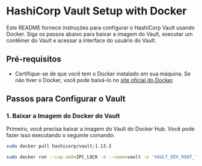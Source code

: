 # HashiCorp Vault Setup with Docker

Este README fornece instruções para configurar o HashiCorp Vault usando Docker. Siga os passos abaixo para baixar a imagem do Vault, executar um contêiner do Vault e acessar a interface do usuário do Vault.

## Pré-requisitos

- Certifique-se de que você tem o Docker instalado em sua máquina. Se não tiver o Docker, você pode baixá-lo no [site oficial do Docker](https://www.docker.com/get-started).

## Passos para Configurar o Vault

### 1. Baixar a Imagem do Docker do Vault

Primeiro, você precisa baixar a imagem do Vault do Docker Hub. Você pode fazer isso executando o seguinte comando:

```bash
sudo docker pull hashicorp/vault:1.13.3

sudo docker run --cap-add=IPC_LOCK -d --name=vault -e 'VAULT_DEV_ROOT_TOKEN_ID=myroot' -p 8200:8200 hashicorp/vault:1.13.3 
